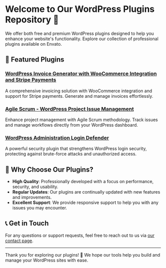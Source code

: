 # Welcome to Our WordPress Plugins Repository 👋

We offer both free and premium WordPress plugins designed to help you enhance your website's functionality. Explore our collection of professional plugins available on Envato.

## 🚀 Featured Plugins

### **[WordPress Invoice Generator with WooCommerce Integration and Stripe Payments](https://codecanyon.net/item/wp-invoices-pdf-electronic-invoicing-system/36891583)**  
A comprehensive invoicing solution with WooCommerce integration and support for Stripe payments. Generate and manage invoices effortlessly.

### **[Agile Scrum - WordPress Project Issue Management](https://codecanyon.net/item/agile-scrum-project-issue-management/36720961)**  
Enhance project management with Agile Scrum methodology. Track issues and manage workflows directly from your WordPress dashboard.

### **[WordPress Administration Login Defender](https://codecanyon.net/item/login-defender/36504462)**  
A powerful security plugin that strengthens WordPress login security, protecting against brute-force attacks and unauthorized access.

## 🌟 Why Choose Our Plugins?

- **High Quality**: Professionally developed with a focus on performance, security, and usability.
- **Regular Updates**: Our plugins are continually updated with new features and improvements.
- **Excellent Support**: We provide responsive support to help you with any issues you may encounter.

## 📞 Get in Touch

For any questions or support requests, feel free to reach out to us via [our contact page](#).

---

Thank you for exploring our plugins! 🚀 We hope our tools help you build and manage your WordPress sites with ease.
